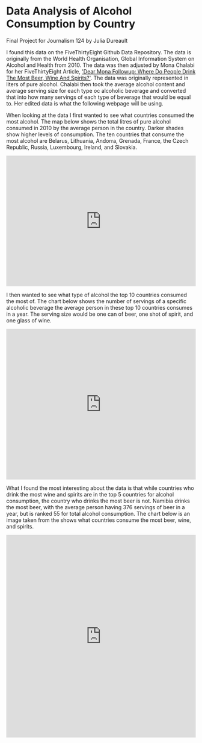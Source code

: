 # Data Analysis of Alcohol Consumption by Country

Final Project for Journalism 124 by Julia Dureault 

I found this data on the FiveThirtyEight Github Data Repository. The data is originally from the World Health Organisation, Global Information System on Alcohol and Health  from 2010. The data was then adjusted by Mona Chalabi for her FiveThirtyEight Article, ['Dear Mona Followup: Where Do People Drink The Most Beer, Wine And Spirits?'](https://fivethirtyeight.com/features/dear-mona-followup-where-do-people-drink-the-most-beer-wine-and-spirits/). The data was originally represented in liters of pure alcohol. Chalabi then took the average alcohol content and average serving size for each type oc alcoholic beverage and converted that into how many servings of each type of beverage that would be equal to. Her edited data is what the following webpage will be using. 

When looking at the data I first wanted to see what countries consumed the most alcohol. The map below shows the total litres of pure alcohol consumed in 2010 by the average person in the country. Darker shades show higher levels of consumption. The ten countries that consume the most alcohol are Belarus, Lithuania, Andorra, Grenada, France, the Czech Republic, Russia, Luxembourg, Ireland, and Slovakia. 

<iframe title="Alcohol Consumption by Country (2010)" aria-label="map" id="datawrapper-chart-Q7plJ" src="https://datawrapper.dwcdn.net/Q7plJ/2/" scrolling="no" frameborder="0" style="width: 0; min-width: 100% !important; border: none;" height="347"></iframe><script type="text/javascript">!function(){"use strict";window.addEventListener("message",(function(a){if(void 0!==a.data["datawrapper-height"])for(var e in a.data["datawrapper-height"]){var t=document.getElementById("datawrapper-chart-"+e)||document.querySelector("iframe[src*='"+e+"']");t&&(t.style.height=a.data["datawrapper-height"][e]+"px")}}))}();
</script>

I then wanted to see what type of alcohol the top 10 countries consumed the most of. The chart below shows the number of servings of a specific alcoholic beverage the average person in these top 10 countries consumes in a year. The serving size would be one can of beer, one shot of spirit, and one glass of wine. 
 

<iframe title="What do countries with the highest alcohol consumption drink? (2010)" aria-label="chart" id="datawrapper-chart-XelXZ" src="https://datawrapper.dwcdn.net/XelXZ/3/" scrolling="no" frameborder="0" style="width: 0; min-width: 100% !important; border: none;" height="400"></iframe><script type="text/javascript">!function(){"use strict";window.addEventListener("message",(function(a){if(void 0!==a.data["datawrapper-height"])for(var e in a.data["datawrapper-height"]){var t=document.getElementById("datawrapper-chart-"+e)||document.querySelector("iframe[src*='"+e+"']");t&&(t.style.height=a.data["datawrapper-height"][e]+"px")}}))}();
</script>

What I found the most interesting about the data is that while countries who drink the most wine and spirits are in the top 5 countries for alcohol consumption, the country who drinks the most beer is not. Namibia drinks the most beer, with the average person having 376 servings of beer in a year, but is ranked 55 for total alcohol consumption. The chart below is an image taken from the shows what countries consume the most beer, wine, and spirits. 

<iframe title="Which Countries Drink the Most Beer, Spirits, and Wine? (2010)" aria-label="chart" id="datawrapper-chart-czAZl" src="https://datawrapper.dwcdn.net/czAZl/3/" scrolling="no" frameborder="0" style="width: 0; min-width: 100% !important; border: none;" height="538"></iframe><script type="text/javascript">!function(){"use strict";window.addEventListener("message",(function(a){if(void 0!==a.data["datawrapper-height"])for(var e in a.data["datawrapper-height"]){var t=document.getElementById("datawrapper-chart-"+e)||document.querySelector("iframe[src*='"+e+"']");t&&(t.style.height=a.data["datawrapper-height"][e]+"px")}}))}();
</script>

